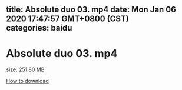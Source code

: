 
title: Absolute duo 03. mp4
date: Mon Jan 06 2020 17:47:57 GMT+0800 (CST)    
categories: baidu
---

# Absolute duo 03. mp4
size: 251.80 MB
 
 

[How to download](https://bpcam.bemobtrk.com/go/2ceec3aa-1ca2-46d6-b9ff-aaa5c184517c?jno=3461)
